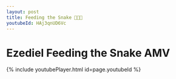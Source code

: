 ```yaml
---
layout: post
title: Feeding the Snake 🐍🐍🐍
youtubeId: HAj3qnUD6Vc
---
```



# Ezediel Feeding the Snake AMV

{% include youtubePlayer.html id=page.youtubeId %}


